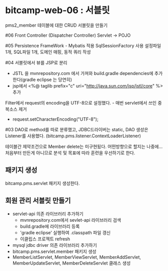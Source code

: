 # bitcamp-web-06 : 서블릿
pms2_member 테이블에 대한 CRUD 서블릿을 만들기


#06
Front Controller (Dispatcher Controller)
Servlet -> POJO


#05
Persistence FrameWork - Mybatis 적용
SqlSessionFactory 사용
설정파일 1개, SQL파일 1개, 도메인 매핑, 동적 쿼리 작성

#04
서블릿에서 뷰를 JSP로 분리
 - JSTL 을 mvnrepository.com 에서 가져와 build.gradle dependencies에 추가한다(gradle eclipse 는 당연히)
 - jsp에서 <%@ taglib prefix="c" uri="http://java.sun.com/jsp/jstl/core" %> 추가

Filter에서 request의 encoding을 UTF-8으로 설정했다. - 매번 servlet에서 쓰인 중복소스 제거
 - request.setCharacterEncoding("UTF-8");


#03
DAO로 method를 따로 분류했고, 
JDBC드라이버는 static, 
DAO 생성은 Listener를 사용했다. (bitcamp.pms.listener.ContextLoaderListener)

테이블간 제약조건으로 Member delete는 미구현됬다.
어떤방향으로 할지는 나중에...
처음부터 만든게 아니므로 분석 및 목표에 따라 훈련을 우선하기로 한다.



## 패키지 생성
bitcamp.pms.servlet 패키지 생성한다.

## 회원 관리 서블릿 만들기
- servlet-api 의존 라이브러리 추가하기
  - mvnrepository.com에서 sevlet-api 라이브러리 검색
  - build.gradle에 라이브러리 등록
  - 'gradle eclipse' 실행하여 .classpath 파일 갱신
  - 이클립스 프로젝트 refresh
- mysql jdbc driver 의존 라이브러리 추가하기  
- bitcamp.pms.servlet.member 패키지 생성
- MemberListServlet, MemberViewServlet, MemberAddServlet, MemberUpdateServlet, MemberDeleteServlet 클래스 생성
